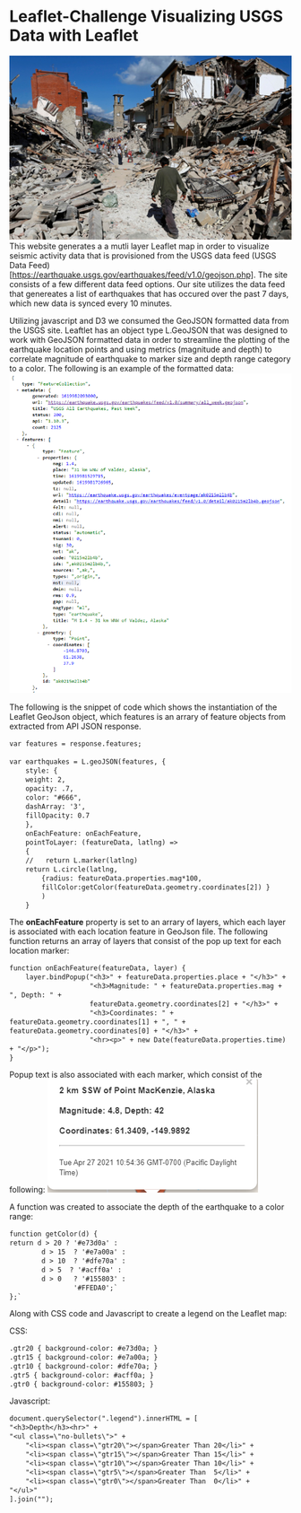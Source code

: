 # Leaflet-Challenge Visualizing USGS Data with Leaflet
![alt](Leaflet-Step-1/static/images/Italy-earthquake-damage.jpg)
This website generates a a mutli layer Leaflet map in order to visualize seismic activity data that is provisioned from the USGS data feed (USGS Data Feed)[https://earthquake.usgs.gov/earthquakes/feed/v1.0/geojson.php].  The site consists of a few different data feed options.  Our site utilizes the data feed that genereates a list of earthquakes that has occured over the past 7 days, which new data is synced every 10 minutes.


Utilizing javascript and D3 we consumed the GeoJSON formatted data from the USGS site.  Leaftlet has an object type L.GeoJSON that was designed to work with GeoJSON formatted data in order to streamline the plotting of the earthquake location points and using metrics (magnitude and depth) to correlate magnitude of earthquake to marker size and depth range category to a color.  The following is an example of the formatted data: ![](Leaflet-Step-1/static/images/4-JSON.PNG)

The following is the snippet of code which shows the instantiation of the Leaflet GeoJson object, which features is an arrary of feature objects from extracted from API JSON response.

    var features = response.features;

    var earthquakes = L.geoJSON(features, {
        style: {
        weight: 2,
        opacity: .7,
        color: "#666",
        dashArray: '3',
        fillOpacity: 0.7         
        },
        onEachFeature: onEachFeature,
        pointToLayer: (featureData, latlng) => 
        {
        //   return L.marker(latlng)    
        return L.circle(latlng,
            {radius: featureData.properties.mag*100,
            fillColor:getColor(featureData.geometry.coordinates[2]) }
            )
        }

 The **onEachFeature** property is set to an arrary of layers, which each layer is associated with each location feature in GeoJson file.  The following function returns an array of layers that consist of the pop up text for each location marker:

    function onEachFeature(featureData, layer) {
        layer.bindPopup("<h3>" + featureData.properties.place + "</h3>" +
                        "<h3>Magnitude: " + featureData.properties.mag + ", Depth: " +
                        featureData.geometry.coordinates[2] + "</h3>" +
                        "<h3>Coordinates: " + featureData.geometry.coordinates[1] + ", " + featureData.geometry.coordinates[0] + "</h3>" +
                        "<hr><p>" + new Date(featureData.properties.time) + "</p>");
    }


Popup text is also associated with each marker, which consist of the following:
![](Leaflet-Step-1/static/images/popup.PNG)


A function was created to associate the depth of the earthquake to a color range:

    function getColor(d) {
    return d > 20 ? '#e73d0a' :
            d > 15  ? '#e7a00a' :
            d > 10  ? '#dfe70a' :
            d > 5  ? '#acff0a' :
            d > 0   ? '#155803' :
                    '#FFEDA0';`
    };`

Along with CSS code and Javascript to create a legend on the Leaflet map:

CSS:

    .gtr20 { background-color: #e73d0a; }
    .gtr15 { background-color: #e7a00a; }
    .gtr10 { background-color: #dfe70a; }
    .gtr5 { background-color: #acff0a; }
    .gtr0 { background-color: #155803; }

Javascript:

    document.querySelector(".legend").innerHTML = [
    "<h3>Depth</h3><hr>" +
    "<ul class=\"no-bullets\">" +
        "<li><span class=\"gtr20\"></span>Greater Than 20</li>" +
        "<li><span class=\"gtr15\"></span>Greater Than 15</li>" +
        "<li><span class=\"gtr10\"></span>Greater Than 10</li>" +
        "<li><span class=\"gtr5\"></span>Greater Than  5</li>" +
        "<li><span class=\"gtr0\"></span>Greater Than  0</li>" +
    "</ul>"
    ].join("");

